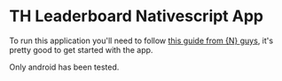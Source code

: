 # TH Leaderboard Nativescript App

To run this application you'll need to follow [this guide from {N} guys][1], it's pretty good to get started with the app.

Only android has been tested.

[1]: http://docs.nativescript.org/tutorial/chapter-1/
